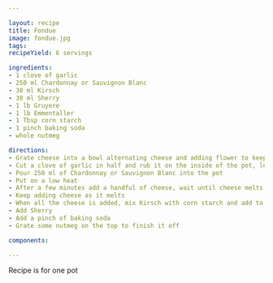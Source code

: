 ```yaml
---

layout: recipe
title: Fondue
image: fondue.jpg
tags:
recipeYield: 6 servings

ingredients:
- 1 clove of garlic
- 250 ml Chardonnay or Sauvignon Blanc
- 30 ml Kirsch
- 30 ml Sherry
- 1 lb Gruyere
- 1 lb Emmentaller
- 1 Tbsp corn starch
- 1 pinch baking soda
- whole nutmeg

directions:
- Grate cheese into a bowl alternating cheese and adding flower to keep it from clumping
- Cut a clove of garlic in half and rub it on the inside of the pot, leave it in the pot
- Pour 250 ml of Chardonnay or Sauvignon Blanc into the pot
- Put on a low heat
- After a few minutes add a handful of cheese, wait until cheese melts
- Keep adding cheese as it melts
- When all the cheese is added, mix Kirsch with corn starch and add to the pot
- Add Sherry
- Add a pinch of baking soda
- Grate some nutmeg on the top to finish it off

components:

---
```


Recipe is for one pot
